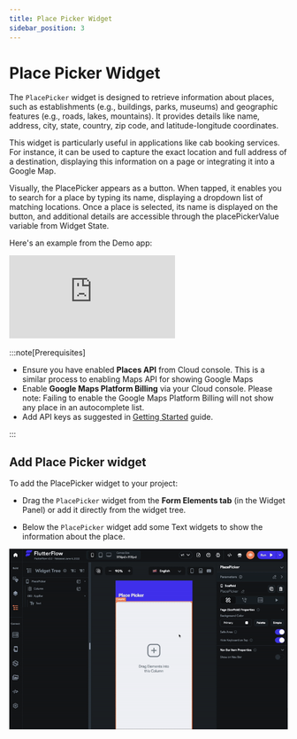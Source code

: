 ```yaml
---
title: Place Picker Widget
sidebar_position: 3
---
```


# Place Picker Widget

The `PlacePicker` widget is designed to retrieve information about places, such as establishments (e.g., buildings, parks, museums) and geographic features (e.g., roads, lakes, mountains). It provides details like name, address, city, state, country, zip code, and latitude-longitude coordinates.

This widget is particularly useful in applications like cab booking services. For instance, it can be used to capture the exact location and full address of a destination, displaying this information on a page or integrating it into a Google Map.

Visually, the PlacePicker appears as a button. When tapped, it enables you to search for a place by typing its name, displaying a dropdown list of matching locations. Once a place is selected, its name is displayed on the button, and additional details are accessible through the placePickerValue variable from Widget State.

Here's an example from the Demo app:

<div style={{
    position: 'relative',
    paddingBottom: 'calc(115.38461538461537% + 41px)', // Keeps the aspect ratio and additional padding
    height: 0,
    width: '100%'
}}>
    <iframe 
        src="https://demo.arcade.software/EQ4xhHBgjMp4wbm3aTin?embed&show_copy_link=true"
        title="Place Picker Widget"
        style={{
            position: 'absolute',
            top: 0,
            left: 0,
            width: '100%',
            height: '100%',
            colorScheme: 'light'
        }}
        frameborder="0"
        loading="lazy"
        webkitAllowFullScreen
        mozAllowFullScreen
        allowFullScreen
        allow="clipboard-write">
    </iframe>
</div>

:::note[Prerequisites]
- Ensure you have enabled **Places API** from Cloud console. This is a similar process to enabling Maps API for showing Google Maps
- Enable **Google Maps Platform Billing** via your Cloud console. Please note: Failing to enable the Google Maps Platform Billing will not show any place in an autocomplete list.
- Add API keys as suggested in [Getting Started](generate-maps-keys) guide.

:::
<figure>
    
  <figcaption class="centered-caption"></figcaption>
</figure>

## Add Place Picker widget

To add the PlacePicker widget to your project:

- Drag the `PlacePicker` widget from the **Form Elements tab** (in the Widget Panel) or add it directly from the widget tree.

- Below the `PlacePicker` widget add some Text widgets to show the information about the place.

![img.png](img.png)

